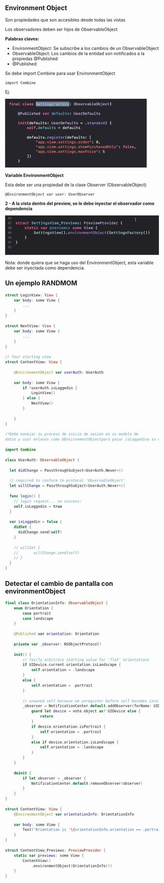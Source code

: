 ## Environment Object

Son propiedades que son accesibles desde todas las vistas

Los observadores deben ser hijos de ObservableObject

<strong>Palabras claves: </strong>

- EnvironmentObject: Se subscribe a los cambios de un ObservableObject
- ObservableObject: Los cambios de la entidad son notificados a la propiedas @Published
- @Published: 

Se debe import Combine para usar EnvironmentObject

```
import Combine
```

Ej:

<img src="EnvironmentObject.png" alt="">

<strong>Variable EnvironmentObject</strong>

Esta debe ser una propiedad de la clase Observer (ObservableObject)

```
@EnvironmentObject var user: UserObserver

```

<strong>2 - A la vista dentro del preview, se le debe inyectar el observador como dependencia</strong>

<img src="dependencia.png" alt="">

Nota: donde quiera que se haga uso del EnvironmentObject, esta variable debe ser inyectada como dependencia.


## Un ejemplo RANDMOM

```swift
struct LoginView: View {
    var body: some View {
        ...
    }
}

struct NextView: View {
    var body: some View {
        ...
    }
}

// Your starting view
struct ContentView: View {

    @EnvironmentObject var userAuth: UserAuth 

    var body: some View {
        if !userAuth.isLoggedin {
            LoginView()
        } else {
            NextView()
        }

    }
}

/*Debe manejar su proceso de inicio de sesión en su modelo de
datos y usar enlaces como @EnvironmentObjectpara pasar isLoggedina su vista*/

import Combine

class UserAuth: ObservableObject {

  let didChange = PassthroughSubject<UserAuth,Never>()

  // required to conform to protocol 'ObservableObject' 
  let willChange = PassthroughSubject<UserAuth,Never>()

  func login() {
    // login request... on success:
    self.isLoggedin = true
  }

  var isLoggedin = false {
    didSet {
      didChange.send(self)
    }

    // willSet {
    //       willChange.send(self)
    // }
  }
}

```

## Detectar el cambio de pantalla con environmentObject

```swift
final class OrientationInfo: ObservableObject {
    enum Orientation {
        case portrait
        case landscape
    }
    
    @Published var orientation: Orientation
    
    private var _observer: NSObjectProtocol?
    
    init() {
        // fairly arbitrary starting value for 'flat' orientations
        if UIDevice.current.orientation.isLandscape {
            self.orientation = .landscape
        }
        else {
            self.orientation = .portrait
        }
        
        // unowned self because we unregister before self becomes invalid
        _observer = NotificationCenter.default.addObserver(forName: UIDevice.orientationDidChangeNotification, object: nil, queue: nil) { [unowned self] note in
            guard let device = note.object as? UIDevice else {
                return
            }
            if device.orientation.isPortrait {
                self.orientation = .portrait
            }
            else if device.orientation.isLandscape {
                self.orientation = .landscape
            }
        }
    }
    
    deinit {
        if let observer = _observer {
            NotificationCenter.default.removeObserver(observer)
        }
    }
}

struct ContentView: View {
    @EnvironmentObject var orientationInfo: OrientationInfo
    
    var body: some View {
        Text("Orientation is '\(orientationInfo.orientation == .portrait ? "portrait" : "landscape")'")
    }
}

struct ContentView_Previews: PreviewProvider {
    static var previews: some View {
        ContentView()
            .environmentObject(OrientationInfo())
    }
}

```